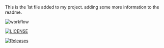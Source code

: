 This is the 1st file added to my project.
adding some more information to the readme.

![workflow](https://github.com/stevecastillonapier/devops/actions/workflows/main.yml/badge.svg)

[![LICENSE](https://img.shields.io/github/license/stevecastillonapier/devops.svg?style=flat-square)](https://github.com/<github-username>/devops/blob/master/LICENSE)

[![Releases](https://img.shields.io/github/release/stevecastillonapier/devops/all.svg?style=flat-square)](https://github.com/<github-username>/devops/releases)
